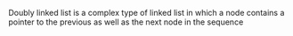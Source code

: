 Doubly linked list is a complex type of linked list in which a node contains a pointer to the previous as well as the next node in the sequence
